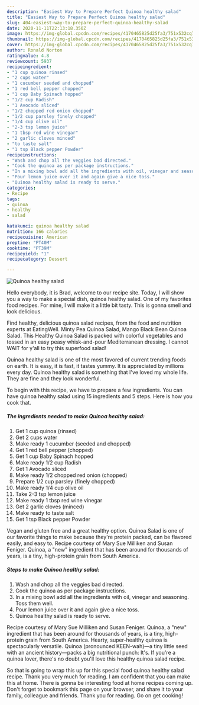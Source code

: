 ```yaml
---
description: "Easiest Way to Prepare Perfect Quinoa healthy salad"
title: "Easiest Way to Prepare Perfect Quinoa healthy salad"
slug: 404-easiest-way-to-prepare-perfect-quinoa-healthy-salad
date: 2020-11-11T22:13:18.350Z
image: https://img-global.cpcdn.com/recipes/4170465825d25fa3/751x532cq70/quinoa-healthy-salad-recipe-main-photo.jpg
thumbnail: https://img-global.cpcdn.com/recipes/4170465825d25fa3/751x532cq70/quinoa-healthy-salad-recipe-main-photo.jpg
cover: https://img-global.cpcdn.com/recipes/4170465825d25fa3/751x532cq70/quinoa-healthy-salad-recipe-main-photo.jpg
author: Ronald Norton
ratingvalue: 4.8
reviewcount: 5937
recipeingredient:
- "1 cup quinoa rinsed"
- "2 cups water"
- "1 cucumber seeded and chopped"
- "1 red bell pepper chopped"
- "1 cup Baby Spinach hopped"
- "1/2 cup Radish"
- "1 Avocado sliced"
- "1/2 chopped red onion chopped"
- "1/2 cup parsley finely chopped"
- "1/4 cup olive oil"
- "2-3 tsp lemon juice"
- "1 tbsp red wine vinegar"
- "2 garlic cloves minced"
- "to taste salt"
- "1 tsp Black pepper Powder"
recipeinstructions:
- "Wash and chop all the veggies bad directed."
- "Cook the quinoa as per package instructions."
- "In a mixing bowl add all the ingredients with oil, vinegar and seasoning. Toss them well."
- "Pour lemon juice over it and again give a nice toss."
- "Quinoa healthy salad is ready to serve."
categories:
- Recipe
tags:
- quinoa
- healthy
- salad

katakunci: quinoa healthy salad 
nutrition: 166 calories
recipecuisine: American
preptime: "PT40M"
cooktime: "PT39M"
recipeyield: "1"
recipecategory: Dessert

---
```



![Quinoa healthy salad](https://img-global.cpcdn.com/recipes/4170465825d25fa3/751x532cq70/quinoa-healthy-salad-recipe-main-photo.jpg)

Hello everybody, it is Brad, welcome to our recipe site. Today, I will show you a way to make a special dish, quinoa healthy salad. One of my favorites food recipes. For mine, I will make it a little bit tasty. This is gonna smell and look delicious.

Find healthy, delicious quinoa salad recipes, from the food and nutrition experts at EatingWell. Minty Pea Quinoa Salad, Mango Black Bean Quinoa Salad. This Healthy Quinoa Salad is packed with colorful vegetables and tossed in an easy peasy whisk-and-pour Mediterranean dressing. I cannot WAIT for y&#39;all to try this superfood salad!

Quinoa healthy salad is one of the most favored of current trending foods on earth. It is easy, it is fast, it tastes yummy. It is appreciated by millions every day. Quinoa healthy salad is something that I've loved my whole life. They are fine and they look wonderful.


To begin with this recipe, we have to prepare a few ingredients. You can have quinoa healthy salad using 15 ingredients and 5 steps. Here is how you cook that.

<!--inarticleads1-->

##### The ingredients needed to make Quinoa healthy salad:

1. Get 1 cup quinoa (rinsed)
1. Get 2 cups water
1. Make ready 1 cucumber (seeded and chopped)
1. Get 1 red bell pepper (chopped)
1. Get 1 cup Baby Spinach hopped
1. Make ready 1/2 cup Radish
1. Get 1 Avocado sliced
1. Make ready 1/2 chopped red onion (chopped)
1. Prepare 1/2 cup parsley (finely chopped)
1. Make ready 1/4 cup olive oil
1. Take 2-3 tsp lemon juice
1. Make ready 1 tbsp red wine vinegar
1. Get 2 garlic cloves (minced)
1. Make ready to taste salt
1. Get 1 tsp Black pepper Powder


Vegan and gluten free and a great healthy option. Quinoa Salad is one of our favorite things to make because they&#39;re protein packed, can be flavored easily, and easy to. Recipe courtesy of Mary Sue Milliken and Susan Feniger. Quinoa, a &#34;new&#34; ingredient that has been around for thousands of years, is a tiny, high-protein grain from South America. 

<!--inarticleads2-->

##### Steps to make Quinoa healthy salad:

1. Wash and chop all the veggies bad directed.
1. Cook the quinoa as per package instructions.
1. In a mixing bowl add all the ingredients with oil, vinegar and seasoning. Toss them well.
1. Pour lemon juice over it and again give a nice toss.
1. Quinoa healthy salad is ready to serve.


Recipe courtesy of Mary Sue Milliken and Susan Feniger. Quinoa, a &#34;new&#34; ingredient that has been around for thousands of years, is a tiny, high-protein grain from South America. Hearty, super-healthy quinoa is spectacularly versatile. Quinoa (pronounced KEEN-wah)—a tiny little seed with an ancient history—packs a big nutritional punch: It&#39;s. If you&#39;re a quinoa lover, there&#39;s no doubt you&#39;ll love this healthy quinoa salad recipe. 

So that is going to wrap this up for this special food quinoa healthy salad recipe. Thank you very much for reading. I am confident that you can make this at home. There is gonna be interesting food at home recipes coming up. Don't forget to bookmark this page on your browser, and share it to your family, colleague and friends. Thank you for reading. Go on get cooking!
